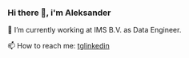 ### Hi there 👋, i'm Aleksander

🔭 I’m currently working at IMS B.V. as Data Engineer.

📫 How to reach me: [tg](https://t.me/atsinam)[linkedin](www.linkedin.com/in/atsinam/)


<!--
**sandro-tsin/sandro-tsin** is a ✨ _special_ ✨ repository because its `README.md` (this file) appears on your GitHub profile.

Here are some ideas to get you started:

- 
- 🌱 I’m currently learning ...
- 👯 I’m looking to collaborate on ...
- 🤔 I’m looking for help with ...
- 💬 Ask me about ...
- 📫 How to reach me: ...
- 😄 Pronouns: ...
- ⚡ Fun fact: ...
-->
